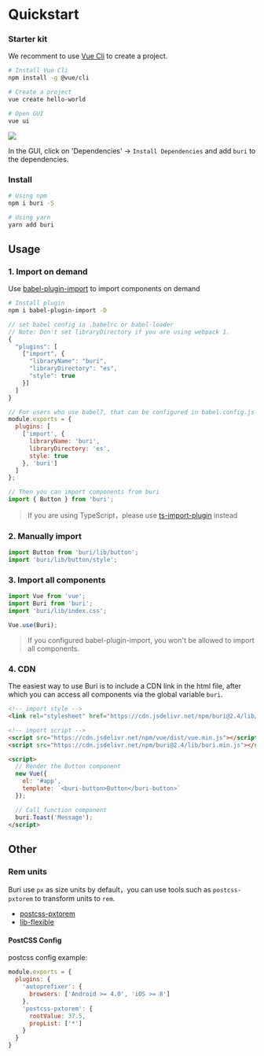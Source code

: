 # Quickstart

### Starter kit

We recomment to use [Vue Cli](https://cli.vuejs.org/zh/) to create a project.

```bash
# Install Vue Cli
npm install -g @vue/cli

# Create a project
vue create hello-world

# Open GUI
vue ui
```

![](https://img.yzcdn.cn/buri/vue-cli-demo-201809030812.png)

In the GUI, click on 'Dependencies' -> `Install Dependencies` and add `buri` to the dependencies.

### Install

```bash
# Using npm
npm i buri -S

# Using yarn
yarn add buri
```

## Usage

### 1. Import on demand

Use [babel-plugin-import](https://github.com/ant-design/babel-plugin-import) to import components on demand

```bash
# Install plugin
npm i babel-plugin-import -D
```

```js
// set babel config in .babelrc or babel-loader
// Note: Don't set libraryDirectory if you are using webpack 1.
{
  "plugins": [
    ["import", {
      "libraryName": "buri",
      "libraryDirectory": "es",
      "style": true
    }]
  ]
}

// For users who use babel7, that can be configured in babel.config.js
module.exports = {
  plugins: [
    ['import', {
      libraryName: 'buri',
      libraryDirectory: 'es',
      style: true
    }, 'buri']
  ]
};
```

```js
// Then you can import components from buri
import { Button } from 'buri';
```

> If you are using TypeScript，please use [ts-import-plugin](https://github.com/Brooooooklyn/ts-import-plugin) instead

### 2. Manually import

```js
import Button from 'buri/lib/button';
import 'buri/lib/button/style';
```
 
### 3. Import all components

```js
import Vue from 'vue';
import Buri from 'buri';
import 'buri/lib/index.css';

Vue.use(Buri);
```

> If you configured babel-plugin-import, you won't be allowed to import all components.

### 4. CDN

The easiest way to use Buri is to include a CDN link in the html file, after which you can access all components via the global variable `buri`.

```html
<!-- import style -->
<link rel="stylesheet" href="https://cdn.jsdelivr.net/npm/buri@2.4/lib/index.css">

<!-- import script -->
<script src="https://cdn.jsdelivr.net/npm/vue/dist/vue.min.js"></script>
<script src="https://cdn.jsdelivr.net/npm/buri@2.4/lib/buri.min.js"></script>

<script>
  // Render the Button component
  new Vue({
    el: '#app',
    template: `<buri-button>Button</buri-button>`
  });

  // Call function component
  buri.Toast('Message');
</script>
```

## Other

### Rem units

Buri use `px` as size units by default，you can use tools such as `postcss-pxtorem` to transform units to `rem`.

- [postcss-pxtorem](https://github.com/cuth/postcss-pxtorem)
- [lib-flexible](https://github.com/amfe/lib-flexible)

#### PostCSS Config

postcss config example:

```js
module.exports = {
  plugins: {
    'autoprefixer': {
      browsers: ['Android >= 4.0', 'iOS >= 8']
    },
    'postcss-pxtorem': {
      rootValue: 37.5,
      propList: ['*']
    }
  }
}
```